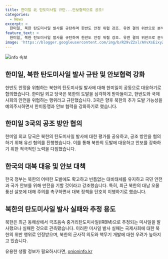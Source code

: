 ```yaml
---
title: 한미일 北 탄도미사일 규탄...안보협력으로 공조!
categories:
  - News
excerpt: >
  한미일, 북한 탄도미사일 발사를 규탄하며 한반도 안정 위협 강조. 유엔 결의 위반으로 분석한 극초음속 IRBM 추정 탄도미사일은 실패로 관측. 3국, 북한 추가 도발 예의주시하며 한미일 안보협력 강화 다짐.  한국 정부, 북한의 도발에 단호히 대응하고 국민 안전과 안보에 만전을 기할 것을 강조.
feature_text: >
  한미일, 북한 탄도미사일 발사를 규탄하며 한반도 안정 위협 강조. 유엔 결의 위반으로 분석한 극초음속 IRBM 추정 탄도미사일은 실패로 관측. 3국, 북한 추가 도발 예의주시하며 한미일 안보협력 강화 다짐.  한국 정부, 북한의 도발에 단호히 대응하고 국민 안전과 안보에 만전을 기할 것을 강조.
image: 'https://blogger.googleusercontent.com/img/b/R29vZ2xl/AVvXsEixyZcFfHzMRdzZMjFBmAUKJYCLCGyLL1o632UiGVXcaFdKo_bkvkuCioo0uUKlGfBVcT3P84aROyZIXSBEx3Aw5nCQ3pTgDom1WDC4m8eifvWiAmWEEVb4x6G_l8C0QH225ldMjyaFvpxGEBGNO37VmDTDMHGhJPq73UglMfDca1-0aw/s1600/blogspot.png'
---
```


<p><img src="https://blogger.googleusercontent.com/img/b/R29vZ2xl/AVvXsEixyZcFfHzMRdzZMjFBmAUKJYCLCGyLL1o632UiGVXcaFdKo_bkvkuCioo0uUKlGfBVcT3P84aROyZIXSBEx3Aw5nCQ3pTgDom1WDC4m8eifvWiAmWEEVb4x6G_l8C0QH225ldMjyaFvpxGEBGNO37VmDTDMHGhJPq73UglMfDca1-0aw/s1600/blogspot.png" alt="info 속보" /></p>

<h2 data-ke-size="size26">한미일, 북한 탄도미사일 발사 규탄 및 안보협력 강화</h2>

<p data-ke-size="size16">한반도 안정을 위협하는 북한의 탄도미사일 발사에 대해 한미일이 공동으로 대응하기로 합의했습니다. 한미일 외교 당국은 북한의 도발을 심각하게 받아들이고, 한반도와 국제사회의 안전을 위협하는 행위라고 규탄했습니다. 3국은 향후 북한의 추가 도발 가능성을 예의주시하면서 한미동맹과 안보 협력을 강화하기로 했습니다.</p>

<h2 data-ke-size="size26">한미일 3국의 공조 방안 협의</h2>

<p data-ke-size="size16">한미일 외교 당국은 북한의 탄도미사일 발사에 대한 평가를 공유하고, 공조 방안을 협의하기 위해 유선 협의를 진행했습니다. 이를 통해 북한의 도발에 대응하고 안보를 강화하기 위한 적극적인 노력을 다짐했습니다.</p>

<h2 data-ke-size="size26">한국의 대북 대응 및 안보 대책</h2>

<p data-ke-size="size16">한국 정부는 북한의 어떠한 도발에도 확고하고 빈틈없는 대비태세를 유지하고 국민 안전과 국가 안보를 위해 만전을 기할 것이라고 강조했습니다. 특히, 최근 북한의 대남 오물 풍선 살포에 대해 주의를 촉구하면서 대북 정책을 단호히 이행하기로 했습니다.</p>

<h2 data-ke-size="size26">북한의 탄도미사일 발사 실패와 추정 용도</h2>

<p data-ke-size="size16">북한은 최근 동해상에서 극초음속 중거리탄도미사일(IRBM)으로 추정되는 미사일을 발사했으나 실패한 것으로 관측됐습니다. 이러한 미사일 발사 실패는 국제사회에 대한 북한의 위반 행위로 인정받으며, 북한의 군사적 의도와 핵무기 개발에 대한 우려가 높아지고 있습니다.</p>
유용한 생활 정보가 필요하시다면, <a href="https://onioninfo.kr" rel="dofollow">onioninfo.kr</a>


